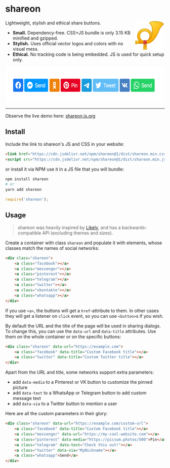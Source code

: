# shareon

<img src="https://raw.githubusercontent.com/googlefonts/noto-emoji/master/png/128/emoji_u1f4ef.png" align="right" alt="Postal Horn emoji" width="96" height="96">

Lightweight, stylish and ethical share buttons.

- **Small.** Dependency-free. CSS+JS bundle is only 3.15 KB minified and gzipped.
- **Stylish.** Uses official vector logos and colors with no visual mess.
- **Ethical.** No tracking code is being embedded. JS is used for quick setup only.

<img src="https://raw.githubusercontent.com/NickKaramoff/shareon/develop/docs/screen01@2x.png" height="114" alt="shareon example">

----
Observe the live demo here: [shareon.js.org](https://shareon.js.org)

## Install

Include the link to shareon's JS and CSS in your website:

```html
<link href="https://cdn.jsdelivr.net/npm/shareon@1/dist/shareon.min.css" rel="stylesheet">
<script src="https://cdn.jsdelivr.net/npm/shareon@1/dist/shareon.min.js" type="text/javascript"></script>
```

or install it via NPM use it in a JS file that you will bundle:

```sh
npm install shareon
# or
yarn add shareon
```

```js
require('shareon');
```

## Usage

> shareon was heavily inspired by [Likely](https://ilyabirman.net/projects/likely/),
  and has a backwards-compatible API (excluding themes and sizes).

Create a container with class `shareon` and populate it with elements, whose
classes match the names of social networks:

```html
<div class="shareon">
    <a class="facebook"></a>
    <a class="messenger"></a>
    <a class="pinterest"></a>
    <a class="telegram"></a>
    <a class="twitter"></a>
    <a class="vkontakte"></a>
    <a class="whatsapp"></a>
</div>
```

If you use `<a>`, the buttons will get a `href`-attribute to them. In other cases
they will get a listener on `click` event, so you can use `<button>`s if you wish.

By default the URL and the title of the page will be used in sharing dialogs.
To change this, you can use the `data-url` and `data-title` attributes. Use them
on the whole container or on the specific buttons:

```html
<div class="shareon" data-url="https://example.com">
    <a class="facebook" data-title="Custom Facebook title"></a>
    <a class="twitter" data-title="Custom Twitter title"></a>
</div>
```

Apart from the URL and title, some networks support extra parameters:

- add `data-media` to a Pinterest or VK button to customize the pinned picture
- add `data-text` to a WhatsApp or Telegram button to add custom message text
- add `data-via` to a Twitter button to mention a user

Here are all the custom parameters in their glory:

```html
<div class="shareon" data-url="https://example.com/custom-url">
    <a class="facebook" data-title="Custom Facebook title"></a>
    <a class="messenger" data-url="https://my-cool-website.com"></a>
    <a class="pinterest" data-media="https://picsum.photos/500">Pin</a>
    <a class="telegram" data-text="Check this out!"></a>
    <a class="twitter" data-via="MyNickname"></a>
    <a class="whatsapp">Send</a>
</div>
```
